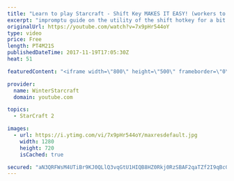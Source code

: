 ```yaml
---
title: "Learn to play Starcraft - Shift Key MAKES IT EASY! (workers to gas, waypoints, ctrl grps, moving)"
excerpt: "impromptu guide on the utility of the shift hotkey for a bit of everything"
originalUrl: https://youtube.com/watch?v=7x9pHr544oY
type: video
price: Free
length: PT4M21S
publishedDateTime: 2017-11-19T17:05:30Z
heat: 51

featuredContent: "<iframe width=\"800\" height=\"500\" frameborder=\"0\" src=\"https://www.youtube.com/embed/7x9pHr544oY\" allow=\"accelerometer; autoplay; encrypted-media; gyroscope; picture-in-picture\" allowfullscreen></iframe>"

provider:
  name: WinterStarcraft
  domain: youtube.com

topics:
  - StarCraft 2

images:
  - url: https://i.ytimg.com/vi/7x9pHr544oY/maxresdefault.jpg
    width: 1280
    height: 720
    isCached: true

secured: "aN3QRFWsM4UTiBr9KJ0QLlQ3vqGtU1HIQB8HZ0Rkj0RzSBAF2qaTZf2I9qBcGQyC75bGmeBJLVvfOaK57DhBZk00jltmpszrSFxz1n4vy1E60b4Mnd+ZxVuXMogFBLBjOfW19HzyeMFzSTSF7oh6Sv5CMqSYfJBNSqvie1YXA6dijXqAod8FaGCSv6T3ot2z2xwP5SF+9D142l8Fudl+zIbfY9aF9lBd9DBn7LySoHTEAJt99LUvHqlMyKdlaoYLZTLFYwzxlTa9X7Es2za4Hi4LQvhEq+JWtw+9AUhkp1Kmm/wTsTsNAsBQwio4r20lW2a76Tzg92wEFixz6+JaPQk3/SpVfxG2ukuohES3iLaEx4LzqBDqUhBMffLmC0uPgPh1HrEqKkFKAFQGGZYsF7NrU35/kVszG9rUQQJKC9o=;aRVAjxaql2L6l5y0t84rZA=="
---
```


